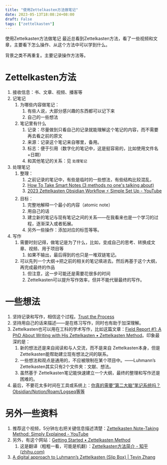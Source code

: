 ```yaml
---
title: "使用Zettelkasten方法做笔记"
date: 2023-05-13T18:08:24+08:00
draft: False
tags: ["zettelkasten"]
---
```


使用Zettelkasten方法做笔记
最近总看到Zettelkasten方法，看了一些视频和文章，主要看下怎么操作、从这个方法中可以学到什么。

背景之类不再重复。主要记录操作方法等。
# Zettelkasten方法
1. 接收信息：书、文章、视频、播客等
2. 记笔记
	1. 为哪些内容做笔记：
		1. 有些人说，大部分感兴趣的东西都可以记下来
		2. 自己的一些想法
	2. 笔记里有什么
		1. 记录：尽量做到只看自己的记录就能理解这个笔记的内容，而不需要再去看之前的原文
		2. 来源：记录这个笔记来自哪里，备用。
		3. 标志：便于引用（数字化的笔记中，这是挺容易的，比如使用文件名+日期）
		4. 和其他笔记的关系：见 `处理笔记`
3. 处理笔记
	1. 整理：
		1. 之前记录的笔记中，有些是临时的一些想法，有些结构比较混乱，
		2.  [How To Take Smart Notes (3 methods no one's talking about)](https://www.youtube.com/watch?v=5O46Rqh5zHE&t=26s)
		3. [2023 Zettelkasten Obsidian Workflow ⚡️ Simple Set Up - YouTube](https://www.youtube.com/watch?v=HSTOSWOhNo4)
	2. 目标：
		1. 完整地解释一个最小的内容（atomic note）
		2. 用自己的话
		3. 建立新的笔记与现有笔记之间的关系——在我看来也是一个学习的过程，逐渐深入或者拓展。
		4. 另外一些操作：添加对应的标签等等。
4. 写作
	1. 需要时刻记得，做笔记是为了什么，比如，变成自己的思考、转换成文章、视频、用于项目等
		1. 如果不输出，最后得到的也只是一堆双链笔记。
	2. 可以先列一个大纲->把之前的相关的笔记填进去。然后再基于这个大纲，再完成最终的作品
		1. 但注意，这一步可能还是需要花很多的时间
		2. Zettelkasten可以提升写作效率，但并不能代替最终的写作。

# 一些想法
1. 坚持记录和写作，相信这个过程。[Trust the Process](https://zettelkasten.de/posts/trust-the-process-nickmilo22/)
2. 坚持用自己的话来描述——是在练习写作，同时也有助于加深理解。
3. Zettelkasten也可以用在工科的学术写作，比如这篇文章：[Field Report #1: A PhD About Writing with His Zettelkasten • Zettelkasten Method](https://zettelkasten.de/posts/henrik-zettelkasten-paper-submission/)。印象最深的是：
	1. 新的想法还是来自阅读和与人交流，而不是来自 Zettelkasten本身，但是Zettelkasten能帮助建立现有想法之间的联系。
	2. 一些想法和观点是通用的，不应被限制在某个项目中。——Luhmann’s Zettelkasten其实只有2个文件夹：文献、想法。
	3. 虽然基于 Zettelkasten笔记能快速建立一个大纲，最终的整理和写作还是困难的。
4. 最后，不要花太多时间在工具或系统上：[你真的需要“第二大脑”笔记系统吗？Obsidian/Notion/Roam/Logseq等等](https://qygong17.github.io/posts/thoughts-on-second-brain/)


# 另外一些资料
1. 推荐这个视频，5分钟左右把关键信息描述清楚：[Zettelkasten Note-Taking Method: Simply Explained - YouTube](https://www.youtube.com/watch?v=rOSZOCoqOo8)
2. 另外，有这个网站：[Getting Started • Zettelkasten Method](https://zettelkasten.de/posts/overview/#the-introduction-to-the-zettelkasten-method)
	1. 这是翻译（粗粗一看，可能是机翻）：[Zettelkasten方法简介 - 知乎 (zhihu.com)](https://zhuanlan.zhihu.com/p/299377905)
3. [A digital approach to Luhmann’s Zettelkasten (Slip Box) | Tevin Zhang](https://tevinzhang.com/digital-zettelkasten)



